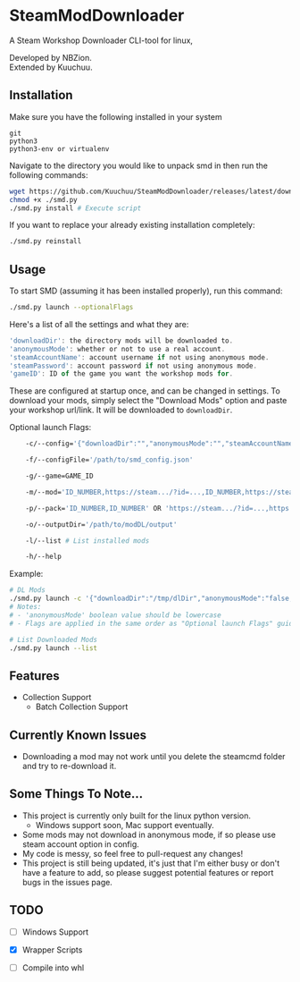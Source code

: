 # SteamModDownloader
A Steam Workshop Downloader CLI-tool for linux,

Developed by NBZion.  
Extended by Kuuchuu.

## Installation
Make sure you have the following installed in your system
```
git
python3
python3-env or virtualenv
```

Navigate to the directory you would like to unpack smd in then run the following commands:
```bash
wget https://github.com/Kuuchuu/SteamModDownloader/releases/latest/download/smd.py -O smd.py # Or manually download the latest `smd.py` from releases tab.
chmod +x ./smd.py
./smd.py install # Execute script
```
If you want to replace your already existing installation completely:
```bash
./smd.py reinstall
```

## Usage
To start SMD (assuming it has been installed properly), run this command:
```bash
./smd.py launch --optionalFlags
```
Here's a list of all the settings and what they are:
```js
'downloadDir': the directory mods will be downloaded to.
'anonymousMode': whether or not to use a real account.
'steamAccountName': account username if not using anonymous mode.
'steamPassword': account password if not using anonymous mode.
'gameID': ID of the game you want the workshop mods for.
```
These are configured at startup once, and can be changed in settings.
To download your mods, simply select the "Download Mods" option and
paste your workshop url/link. It will be downloaded to `downloadDir`.

Optional launch Flags:
```bash
    -c/--config='{"downloadDir":"","anonymousMode":"","steamAccountName":"","steamPassword":"","gameID":""}'

    -f/--configFile='/path/to/smd_config.json'

    -g/--game=GAME_ID

    -m/--mod='ID_NUMBER,https://steam.../?id=...,ID_NUMBER,https://steam.../?id=...'

    -p/--pack='ID_NUMBER,ID_NUMBER' OR 'https://steam.../?id=...,https://steam.../?id=...' # Mod/Collection URLs/IDs can be mix-matched

    -o/--outputDir='/path/to/modDL/output'

    -l/--list # List installed mods

    -h/--help
```
Example:
```bash
# DL Mods
./smd.py launch -c '{"downloadDir":"/tmp/dlDir","anonymousMode":"false,"steamAccountName":"kuuchuu","steamPassword":"⠏⠁⠎⠎⠺⠕⠗⠙","gameID":"001492"}' -g 294100 -p 'https://steamcommunity.com/sharedfiles/filedetails/?id=2457667915,2899200937' -m 'https://steamcommunity.com/sharedfiles/filedetails/?id=2009463077,836308268,https://steamcommunity.com/sharedfiles/filedetails/?id=1874644848'
# Notes:
# - 'anonymousMode' boolean value should be lowercase
# - Flags are applied in the same order as "Optional launch Flags" guide; In the example above the game ID "294100" would take precedence over the config's gameID value of "001492"

# List Downloaded Mods
./smd.py launch --list
```

## Features
- Collection Support
  - Batch Collection Support
 
## Currently Known Issues
- Downloading a mod may not work until you delete the steamcmd folder and try to re-download it.

## Some Things To Note...
- This project is currently only built for the linux python version.
  - Windows support soon, Mac support eventually.
- Some mods may not download in anonymous mode, if so please use steam account option in config.
- My code is messy, so feel free to pull-request any changes!
- This project is still being updated, it's just that I'm either busy or don't have a feature to add, so please suggest potential features or report bugs in the issues page.

## TODO
- [ ] Windows Support
- [x] Wrapper Scripts 
- [ ] Compile into whl

